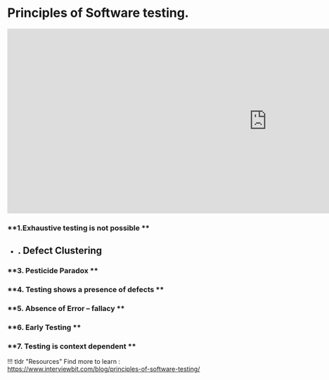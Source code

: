 # Principles of Software testing.

<iframe width="1180" height="420" src="https://www.youtube.com/embed/NC1aqG4tWl4" title="Seven Software Testing Principles" frameborder="0" allow="accelerometer; autoplay; clipboard-write; encrypted-media; gyroscope; picture-in-picture" allowfullscreen></iframe>


### **1.Exhaustive testing is not possible  **
- ## . Defect Clustering 
### **3. Pesticide Paradox **
### **4. Testing shows a presence of defects **
### **5. Absence of Error – fallacy **
### **6. Early Testing **
### **7. Testing is context dependent **



!!! tldr "Resources"
    Find more to learn : <a target="_blank" href="https://www.interviewbit.com/blog/principles-of-software-testing/">https://www.interviewbit.com/blog/principles-of-software-testing/</a>